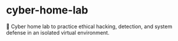 # cyber-home-lab
🧪 Cyber home lab to practice ethical hacking, detection, and system defense in an isolated virtual environment.
